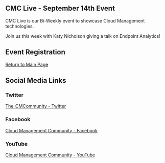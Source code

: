 ## CMC Live - September 14th Event

CMC Live is our Bi-Weekly event to showcase Cloud Management technologies.

Join us this week with Katy Nicholson giving a talk on Endpoint Analytics!

## Event Registration

<div id="eventbrite-widget-container-167198532311"></div>
<script src="https://www.eventbrite.com/static/widgets/eb_widgets.js"></script>
<script type="text/javascript">
var exampleCallback = function() {
console.log('Order complete!');
};
window.EBWidgets.createWidget({
widgetType: 'checkout',
eventId: '167198532311',
iframeContainerId: 'eventbrite-widget-container-167198532311',
// Optional
iframeContainerHeight: 525,  // Widget height in pixels. Defaults to a minimum of 425px if not provided
 onOrderComplete: exampleCallback  // Method called when an order has successfully completed
});
</script>


[Return to Main Page](index.md)


## Social Media Links

### Twitter
[The_CMCommunity - Twitter](https://twitter.com/the_cmcommunity)

### Facebook
[Cloud Management Community - Facebook](https://www.facebook.com/groups/cloudmc/)

### YouTube
[Cloud Management Community - YouTube](https://www.youtube.com/c/cloudmanagementcommunity)

